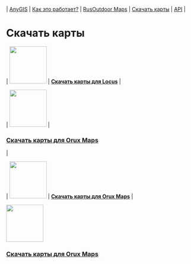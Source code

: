 | [AnyGIS][01] | [Как это работает?][02] | [RusOutdoor Maps][03] | [Скачать карты][04] | [API][05] |


[01]: https://nnngrach.github.io/AnyGIS_maps/index
[02]: https://nnngrach.github.io/AnyGIS_maps/Web/Html/Description
[03]: https://nnngrach.github.io/AnyGIS_maps/Web/Html/RusOutdoor
[04]: https://nnngrach.github.io/AnyGIS_maps/Web/Html/DownloadPage
[05]: https://nnngrach.github.io/AnyGIS_maps/Web/Html/Api
[07]: https://nnngrach.github.io/AnyGIS_maps/Web/Html/Vektor_and_raster




# Скачать карты


| <img src="https://nnngrach.github.io/AnyGIS_maps/Web/Img/icon_locus.png" width="100"/> | **[Скачать карты для Locus][11]** |

| <img src="https://nnngrach.github.io/AnyGIS_maps/Web/Img/icon_guru.png" width="100"/> |  <a href="https://nnngrach.github.io/AnyGIS_maps/Web/Html/Galileo"><h3>Скачать карты для Orux Maps</h3></a> |

| <img src="https://nnngrach.github.io/AnyGIS_maps/Web/Img/icon_orux.png" width="100"/> | [**Скачать карты для Orux Maps**][13] |

<img src="https://nnngrach.github.io/AnyGIS_maps/Web/Img/icon_orux.png" width="100"/> <h3><a href="https://nnngrach.github.io/AnyGIS_maps/Web/Html/Galileo">Скачать карты для Orux Maps</a></h3>


[11]: https://nnngrach.github.io/AnyGIS_maps/Web/Html/Locus
[12]: https://nnngrach.github.io/AnyGIS_maps/Web/Html/Galileo
[13]: https://nnngrach.github.io/AnyGIS_maps/Web/Html/Orux
[14]: https://nnngrach.github.io/AnyGIS_maps/Web/Html/Osmand



